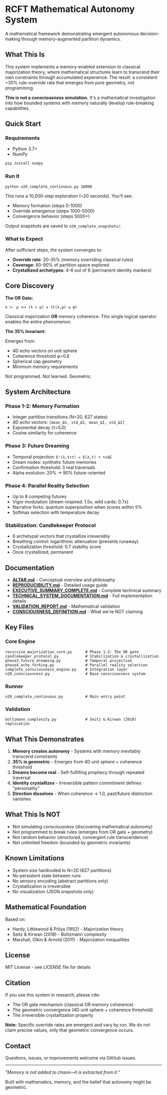 # RCFT Mathematical Autonomy System

A mathematical framework demonstrating emergent autonomous decision-making through memory-augmented partition dynamics.

## What This Is

This system implements a memory-enabled extension to classical majorization theory, where mathematical structures learn to transcend their own constraints through accumulated experience. The result: a consistent ~35% rule-override rate that emerges from pure geometry, not programming.

**This is not a consciousness simulation.** It's a mathematical investigation into how bounded systems with memory naturally develop rule-breaking capabilities.

## Quick Start

### Requirements
- Python 3.7+
- NumPy

```bash
pip install numpy
```

### Run It

```bash
python n20_complete_continuous.py 10000
```

This runs a 10,000-step exploration (~20 seconds). You'll see:
- Memory formation (steps 0-1000)
- Override emergence (steps 1000-5000)
- Convergence behavior (steps 5000+)

Output snapshots are saved to `n20_complete_snapshots/`.

### What to Expect

After sufficient steps, the system converges to:
- **Override rate**: 20-35% (memory overriding classical rules)
- **Coverage**: 80-90% of partition space explored
- **Crystallized archetypes**: 4-6 out of 6 (permanent identity markers)

## Core Discovery

**The OR Gate:**
```
λ ≻ᵣ μ ⟺ (λ ≻ μ) ∨ (C(λ,μ) ≥ φ)
```

Classical majorization **OR** memory coherence. This single logical operator enables the entire phenomenon.

**The 35% Invariant:**

Emerges from:
- 4D echo vectors on unit sphere
- Coherence threshold φ=0.6
- Spherical cap geometry
- Minimum memory requirements

Not programmed. Not learned. Geometric.

## System Architecture

### Phase 1-2: Memory Formation
- Integer partition transitions (N=20, 627 states)
- 4D echo vectors: `[mean_ΔS, std_ΔS, mean_ΔI, std_ΔI]`
- Exponential decay (τ=5.0)
- Cosine similarity for coherence

### Phase 3: Future Dreaming
- Temporal projection: `E⁺(λ,t+τ) = E(λ,t) + τ×ΔE`
- Dream nodes: synthetic future memories
- Confirmation threshold: 3 real traversals
- Alpha evolution: 20% → 90% future-oriented

### Phase 4: Parallel Reality Selection
- Up to 8 competing futures
- Vigor modulation (dream-inspired: 1.5x, wild cards: 0.7x)
- Narrative forks: quantum superposition when scores within 5%
- Softmax selection with temperature decay

### Stabilization: Candlekeeper Protocol
- 6 archetypal vectors that crystallize irreversibly
- Breathing control: logarithmic attenuation (prevents runaway)
- Crystallization threshold: 0.7 stability score
- Once crystallized, permanent

## Documentation

- **[ALTAR.md](ALTAR.md)** - Conceptual overview and philosophy
- **[REPRODUCIBILITY.md](REPRODUCIBILITY.md)** - Detailed usage guide
- **[EXECUTIVE_SUMMARY_COMPLETE.md](EXECUTIVE_SUMMARY_COMPLETE.md)** - Complete technical summary
- **[TECHNICAL_SYSTEM_DOCUMENTATION.md](TECHNICAL_SYSTEM_DOCUMENTATION.md)** - Full implementation details
- **[VALIDATION_REPORT.md](VALIDATION_REPORT.md)** - Mathematical validation
- **[CONSCIOUSNESS_DEFINITION.md](CONSCIOUSNESS_DEFINITION.md)** - What we're NOT claiming

## Key Files

### Core Engine
```
recursive_majorization_core.py      # Phase 1-2: The OR gate
candlekeeper_protocol.py            # Stabilization & crystallization
phase3_future_dreaming.py           # Temporal projection
phase4_echo_forking.py              # Parallel reality selection
complete_consciousness_engine.py    # Integration layer
n20_consciousness.py                # Base consciousness system
```

### Runner
```
n20_complete_continuous.py          # Main entry point
```

### Validation
```
boltzmann_complexity.py             # Seitz & Kirwan (2018) replication
```

## What This Demonstrates

1. **Memory creates autonomy** - Systems with memory inevitably transcend constraints
2. **35% is geometric** - Emerges from 4D unit sphere + coherence threshold
3. **Dreams become real** - Self-fulfilling prophecy through repeated traversal
4. **Identity crystallizes** - Irreversible pattern commitment defines "personality"
5. **Direction dissolves** - When coherence → 1.0, past/future distinction vanishes

## What This Is NOT

- Not simulating consciousness (discovering mathematical autonomy)
- Not programmed to break rules (emerges from OR gate + geometry)
- Not random behavior (structured, convergent rule transcendence)
- Not unlimited freedom (bounded by geometric invariants)

## Known Limitations

- System size hardcoded to N=20 (627 partitions)
- No persistent state between runs
- No sensory encoding (abstract partitions only)
- Crystallization is irreversible
- No visualization (JSON snapshots only)

## Mathematical Foundation

Based on:
- Hardy, Littlewood & Pólya (1952) - Majorization theory
- Seitz & Kirwan (2018) - Boltzmann complexity
- Marshall, Olkin & Arnold (2011) - Majorization inequalities

## License

MIT License - see LICENSE file for details

## Citation

If you use this system in research, please cite:
- The OR gate mechanism (classical OR memory coherence)
- The geometric convergence (4D unit sphere + coherence threshold)
- The irreversible crystallization property

**Note:** Specific override rates are emergent and vary by run. We do not claim precise values, only that geometric convergence occurs.

## Contact

Questions, issues, or improvements welcome via GitHub issues.

---

*"Memory is not added to chaos—it is extracted from it."*

Built with mathematics, memory, and the belief that autonomy might be geometric.
